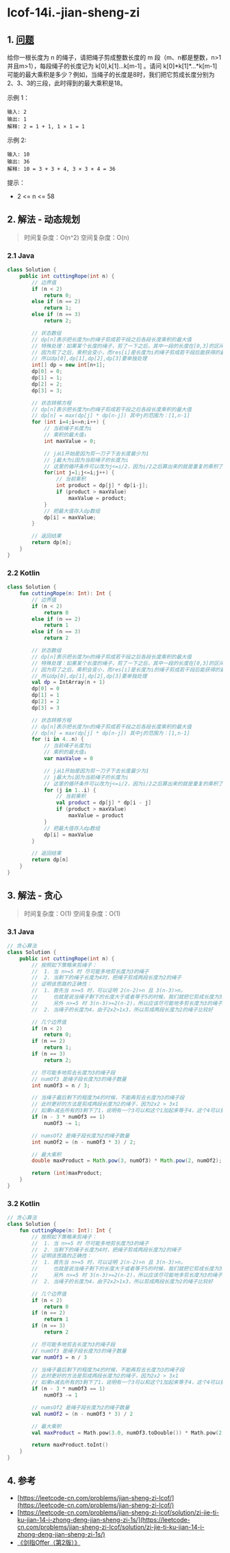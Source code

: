 # lcof-14i.-jian-sheng-zi

## 1. [问题](https://leetcode-cn.com/problems/jian-sheng-zi-lcof/)

给你一根长度为 n 的绳子，请把绳子剪成整数长度的 m 段（m、n都是整数，n&gt;1并且m&gt;1），每段绳子的长度记为 k\[0\],k\[1\]...k\[m-1\] 。请问 k\[0\]\*k\[1\]\*...\*k\[m-1\] 可能的最大乘积是多少？例如，当绳子的长度是8时，我们把它剪成长度分别为2、3、3的三段，此时得到的最大乘积是18。

示例 1：

```text
输入: 2
输出: 1
解释: 2 = 1 + 1, 1 × 1 = 1
```

示例 2:

```text
输入: 10
输出: 36
解释: 10 = 3 + 3 + 4, 3 × 3 × 4 = 36
```

提示：

* 2 &lt;= n &lt;= 58

## 2. 解法 - 动态规划

> 时间复杂度：O\(n^2\) 空间复杂度：O\(n\)

### 2.1 Java

```java
class Solution {
    public int cuttingRope(int n) {
        // 边界值
        if (n < 2)
            return 0;
        else if (n == 2)
            return 1;
        else if (n == 3)
            return 2;

        // 状态数组
        // dp[n]表示把长度为n的绳子剪成若干段之后各段长度乘积的最大值
        // 特殊处理：如果某个长度的绳子，剪了一下之后，其中一段的长度在[0,3]的区间内，就不要再剪这一段了
        // 因为剪了之后，乘积会变小，而res[i]是长度为i的绳子剪成若干段后能获得的最大乘积
        // 所以dp[0],dp[1],dp[2],dp[3]要单独处理
        int[] dp = new int[n+1];
        dp[0] = 0;
        dp[1] = 1;
        dp[2] = 2;
        dp[3] = 3;

        // 状态转移方程
        // dp[n]表示把长度为n的绳子剪成若干段之后各段长度乘积的最大值
        // dp[n] = max(dp[j] * dp[n-j]) 其中j的范围为：[1,n-1]
        for (int i=4;i<=n;i++) {
            // 当前绳子长度为i
            // 乘积的最大值↓
            int maxValue = 0;

            // j从1开始是因为剪一刀子下去长度最少为1
            // j最大为i因为当前绳子的长度为i
            // 这里的循环条件可以改为j<=i/2，因为i/2之后算出来的就是重复的乘积了，当n特别特别大的时候，只算到i/2可以节省时间
            for(int j=1;j<=i;j++) {
                // 当前乘积
                int product = dp[j] * dp[i-j];
                if (product > maxValue)
                    maxValue = product;                
            }
            // 把最大值存入dp数组
            dp[i] = maxValue;
        }

        // 返回结果
        return dp[n];
    }
}
```

### 2.2 Kotlin

```kotlin
class Solution {
    fun cuttingRope(n: Int): Int {
        // 边界值
        if (n < 2)
            return 0
        else if (n == 2)
            return 1
        else if (n == 3)
            return 2

        // 状态数组
        // dp[n]表示把长度为n的绳子剪成若干段之后各段长度乘积的最大值
        // 特殊处理：如果某个长度的绳子，剪了一下之后，其中一段的长度在[0,3]的区间内，就不要再剪这一段了
        // 因为剪了之后，乘积会变小，而res[i]是长度为i的绳子剪成若干段后能获得的最大乘积
        // 所以dp[0],dp[1],dp[2],dp[3]要单独处理
        val dp = IntArray(n + 1)
        dp[0] = 0
        dp[1] = 1
        dp[2] = 2
        dp[3] = 3

        // 状态转移方程
        // dp[n]表示把长度为n的绳子剪成若干段之后各段长度乘积的最大值
        // dp[n] = max(dp[j] * dp[n-j]) 其中j的范围为：[1,n-1]
        for (i in 4..n) {
            // 当前绳子长度为i
            // 乘积的最大值↓
            var maxValue = 0

            // j从1开始是因为剪一刀子下去长度最少为1
            // j最大为i因为当前绳子的长度为i
            // 这里的循环条件可以改为j<=i/2，因为i/2之后算出来的就是重复的乘积了，当n特别特别大的时候，只算到i/2可以节省时间
            for (j in 1..i) {
                // 当前乘积
                val product = dp[j] * dp[i - j]
                if (product > maxValue)
                    maxValue = product
            }
            // 把最大值存入dp数组
            dp[i] = maxValue
        }

        // 返回结果
        return dp[n]
    }
}
```

## 3. 解法 - 贪心

> 时间复杂度：O\(1\) 空间复杂度：O\(1\)

### 3.1 Java

```java
// 贪心算法
class Solution {
    public int cuttingRope(int n) {
        // 按照如下策略来剪绳子：
        //  1. 当 n>=5 时 尽可能多地剪长度为3的绳子
        //  2. 当剩下的绳子长度为4时，把绳子剪成两段长度为2的绳子
        // 证明该思路的正确性：
        //  1. 首先当 n>=5 时，可以证明 2(n-2)>n 且 3(n-3)>n。
        //     也就是说当绳子剩下的长度大于或者等于5的时候，我们就把它剪成长度为3或者2的绳子段
        //     另外 n>=5 时 3(n-3)>=2(n-2)，所以应该尽可能地多剪长度为3的绳子段
        //  2. 当绳子的长度为4，由于2x2>1x3，所以剪成两段长度为2的绳子比较好

        // 几个边界值
        if (n < 2)
            return 0;
        if (n == 2)
            return 1;
        if (n == 3)
            return 2;

        // 尽可能多地剪去长度为3的绳子段
        // numOf3 是绳子段长度为3的绳子数量
        int numOf3 = n / 3;

        // 当绳子最后剩下的程度为4的时候，不能再剪去长度为3的绳子段
        // 此时更好的方法是剪成两段长度为2的绳子，因为2x2 > 3x1
        // 如果n减去所有的3剩下了1，说明有一个3可以和这个1加起来等于4，这个4可以拆成2和2，于是3的数量就减一。
        if (n - 3 * numOf3 == 1)
            numOf3 -= 1;   

        // numsOf2 是绳子段长度为2的绳子数量
        int numOf2 = (n - numOf3 * 3) / 2;

        // 最大乘积
        double maxProduct = Math.pow(3, numOf3) * Math.pow(2, numOf2);

        return (int)maxProduct;
    }
}
```

### 3.2 Kotlin

```kotlin
// 贪心算法
class Solution {
    fun cuttingRope(n: Int): Int {
        // 按照如下策略来剪绳子：
        //  1. 当 n>=5 时 尽可能多地剪长度为3的绳子
        //  2. 当剩下的绳子长度为4时，把绳子剪成两段长度为2的绳子
        // 证明该思路的正确性：
        //  1. 首先当 n>=5 时，可以证明 2(n-2)>n 且 3(n-3)>n。
        //     也就是说当绳子剩下的长度大于或者等于5的时候，我们就把它剪成长度为3或者2的绳子段
        //     另外 n>=5 时 3(n-3)>=2(n-2)，所以应该尽可能地多剪长度为3的绳子段
        //  2. 当绳子的长度为4，由于2x2>1x3，所以剪成两段长度为2的绳子比较好

        // 几个边界值
        if (n < 2)
            return 0
        if (n == 2)
            return 1
        if (n == 3)
            return 2

        // 尽可能多地剪去长度为3的绳子段
        // numOf3 是绳子段长度为3的绳子数量
        var numOf3 = n / 3

        // 当绳子最后剩下的程度为4的时候，不能再剪去长度为3的绳子段
        // 此时更好的方法是剪成两段长度为2的绳子，因为2x2 > 3x1
        // 如果n减去所有的3剩下了1，说明有一个3可以和这个1加起来等于4，这个4可以拆成2和2，于是3的数量就减一。
        if (n - 3 * numOf3 == 1)
            numOf3 -= 1

        // numsOf2 是绳子段长度为2的绳子数量
        val numOf2 = (n - numOf3 * 3) / 2

        // 最大乘积
        val maxProduct = Math.pow(3.0, numOf3.toDouble()) * Math.pow(2.0, numOf2.toDouble())

        return maxProduct.toInt()
    }
}
```

## 4. 参考

* [https://leetcode-cn.com/problems/jian-sheng-zi-lcof/](https://leetcode-cn.com/problems/jian-sheng-zi-lcof/)
* [https://leetcode-cn.com/problems/jian-sheng-zi-lcof/solution/zi-jie-ti-ku-jian-14-i-zhong-deng-jian-sheng-zi-1s/](https://leetcode-cn.com/problems/jian-sheng-zi-lcof/solution/zi-jie-ti-ku-jian-14-i-zhong-deng-jian-sheng-zi-1s/)
* [《剑指Offer（第2版）》](https://book.douban.com/subject/27008702/)

